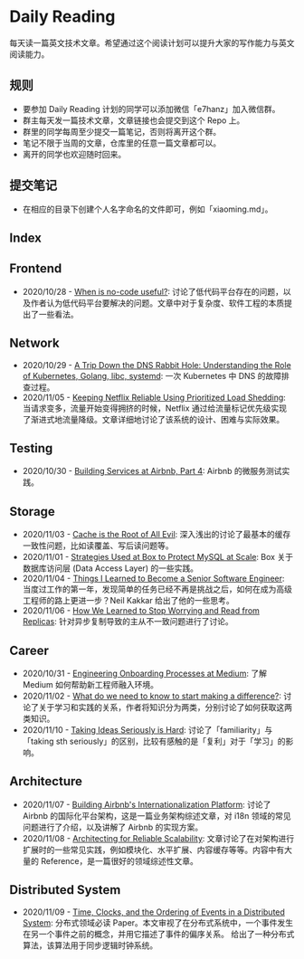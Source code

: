 # Daily Reading

每天读一篇英文技术文章。希望通过这个阅读计划可以提升大家的写作能力与英文阅读能力。

## 规则

* 要参加 Daily Reading 计划的同学可以添加微信「e7hanz」加入微信群。
* 群主每天发一篇技术文章，文章链接也会提交到这个 Repo 上。
* 群里的同学每周至少提交一篇笔记，否则将离开这个群。
* 笔记不限于当周的文章，仓库里的任意一篇文章都可以。
* 离开的同学也欢迎随时回来。

## 提交笔记

* 在相应的目录下创建个人名字命名的文件即可，例如「xiaoming.md」。

## Index

## Frontend
* 2020/10/28 - [When is no-code useful?](2020/10/28): 讨论了低代码平台存在的问题，以及作者认为低代码平台要解决的问题。文章中对于复杂度、软件工程的本质提出了一些看法。

## Network
* 2020/10/29 - [A Trip Down the DNS Rabbit Hole: Understanding the Role of Kubernetes, Golang, libc, systemd](2020/10/29): 一次 Kubernetes 中 DNS 的故障排查过程。
* 2020/11/05 - [Keeping Netflix Reliable Using Prioritized Load Shedding](2020/11/5): 当请求变多，流量开始变得拥挤的时候，Netflix 通过给流量标记优先级实现了渐进式地流量降级。文章详细地讨论了该系统的设计、困难与实际效果。

## Testing
* 2020/10/30 - [Building Services at Airbnb, Part 4](2020/10/30): Airbnb 的微服务测试实践。

## Storage
* 2020/11/03 - [Cache is the Root of All Evil](2020/11/3): 深入浅出的讨论了最基本的缓存一致性问题，比如读覆盖、写后读问题等。
* 2020/11/01 - [Strategies Used at Box to Protect MySQL at Scale](2020/11/1): Box 关于数据库访问层 (Data Access Layer) 的一些实践。
* 2020/11/04 - [Things I Learned to Become a Senior Software Engineer](2020/11/4): 当度过工作的第一年，发现简单的任务已经不再是挑战之后，如何在成为高级工程师的路上更进一步？Neil Kakkar 给出了他的一些思考。
* 2020/11/06 - [How We Learned to Stop Worrying and Read from Replicas](2020/11/6): 针对异步复制导致的主从不一致问题进行了讨论。

## Career
* 2020/10/31 - [Engineering Onboarding Processes at Medium](2020/10/31): 了解 Medium 如何帮助新工程师融入环境。
* 2020/11/02 - [What do we need to know to start making a difference?](2020/11/2): 讨论了关于学习和实践的关系，作者将知识分为两类，分别讨论了如何获取这两类知识。
* 2020/11/10 - [Taking Ideas Seriously is Hard](2020/11/10): 讨论了「familiarity」与「taking sth seriously」的区别，比较有感触的是「复利」对于「学习」的影响。

## Architecture
* 2020/11/07 - [Building Airbnb's Internationalization Platform](2020/11/7): 讨论了 Airbnb 的国际化平台架构，这是一篇业务架构综述文章，对 i18n 领域的常见问题进行了介绍，以及讲解了 Airbnb 的实现方案。
* 2020/11/08 - [Architecting for Reliable Scalability](2020/11/8): 文章讨论了在对架构进行扩展时的一些常见实践，例如模块化、水平扩展、内容缓存等等。内容中有大量的 Reference，是一篇很好的领域综述性文章。

## Distributed System
* 2020/11/09 - [Time, Clocks, and the Ordering of Events in a Distributed System](2020/11/9): 分布式领域必读 Paper。本文审视了在分布式系统中，一个事件发生在另一个事件之前的概念，并用它描述了事件的偏序关系。 给出了一种分布式算法，该算法用于同步逻辑时钟系统。
